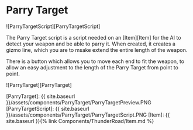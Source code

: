 # Parry Target

![ParryTargetScript][ParryTargetScript]

The Parry Target script is a script needed on an [Item][Item] for the AI to detect your weapon and be able to parry it. When created, it creates a gizmo line, which you are to msake extend the entire length of the weapon.

There is a button which allows you to move each end to fit the weapon, to allow an easy adjustment to the length of the Parry Target from point to point. 

![ParryTarget][ParryTarget]


[ParryTarget]: {{ site.baseurl }}/assets/components/ParryTarget/ParryTargetPreview.PNG
[ParryTargetScript]: {{ site.baseurl }}/assets/components/ParryTarget/ParryTargetScript.PNG
[Item]: {{ site.baseurl }}{% link Components/ThunderRoad/Item.md %}